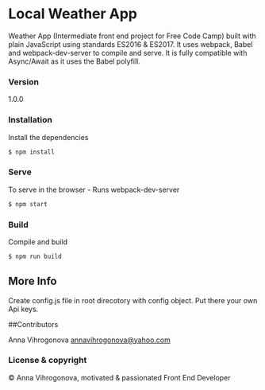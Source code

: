# Local Weather App

Weather App (Intermediate front end project for Free Code Camp) built  with plain JavaScript using standards ES2016 & ES2017. It uses webpack, Babel and webpack-dev-server to compile and serve. It is fully compatible with Async/Await as it uses the Babel polyfill.

### Version
1.0.0


### Installation

Install the dependencies

```sh
$ npm install
```

### Serve
To serve in the browser  - Runs webpack-dev-server

```sh
$ npm start
```

### Build
Compile and build

```sh
$ npm run build
```

## More Info

Create config.js file in root direcotory with config object. Put there your own Api keys.

##Contributors

Anna Vihrogonova annavihrogonova@yahoo.com

### License & copyright

&copy; Anna Vihrogonova, motivated & passionated Front End Developer